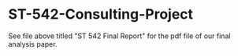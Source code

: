 # ST-542-Consulting-Project

See file above titled "ST 542 Final Report" for the pdf file of our final analysis paper.
